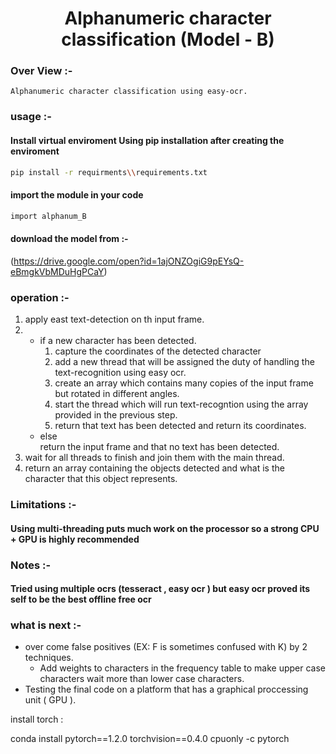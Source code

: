 <h1 align="center"> Alphanumeric character classification (Model - B)</h1>

### Over View :- 

    Alphanumeric character classification using easy-ocr.

### usage :-

#### Install virtual enviroment Using pip installation after creating the enviroment

```bash
pip install -r requirments\\requirements.txt
```
#### import the module in your code
```bash
import alphanum_B
```

#### download the model from :-
(https://drive.google.com/open?id=1ajONZOgiG9pEYsQ-eBmgkVbMDuHgPCaY)

### operation :-
<ol>
<li> apply east text-detection on th input frame.</li>
<li><ul><li>if a new character has been detected.
<ol>
		<li>capture the coordinates of the detected character</li>
		<li>add a new thread that will be assigned the duty of handling the text-recognition using easy ocr.</li>
		<li>create an array which contains many copies of the input frame but rotated in different angles.</li>
		<li>start the thread which will run text-recogntion using the array provided in the previous step.</li>
		<li>return that text has been detected and return its coordinates.</li>
</ol></li>
	<li>else
    <br>
		return the input frame and that no text has been detected.</li></ul></li>
<li>wait for all threads to finish and join them with the main thread.</li>
<li>return an array containing the objects detected and what is the character that this object represents.</li>
</ol>

### Limitations :-
#### Using multi-threading puts much work on the processor so a strong CPU + GPU is highly recommended

### Notes :-

#### Tried using multiple ocrs (tesseract , easy ocr ) but easy ocr proved its self to be the best offline free ocr

### what is next :-
<ul>
<li>over come false positives (EX: F is sometimes confused with K) by 2 techniques.
<ul>
<li>Add weights to characters in the frequency table to make upper case characters wait more than lower case characters.</li>
</ul>
</li>
<li>Testing the final code on a platform that has a graphical proccessing unit ( GPU ).</li>
</ul>


install torch :

conda install pytorch==1.2.0 torchvision==0.4.0 cpuonly -c pytorch